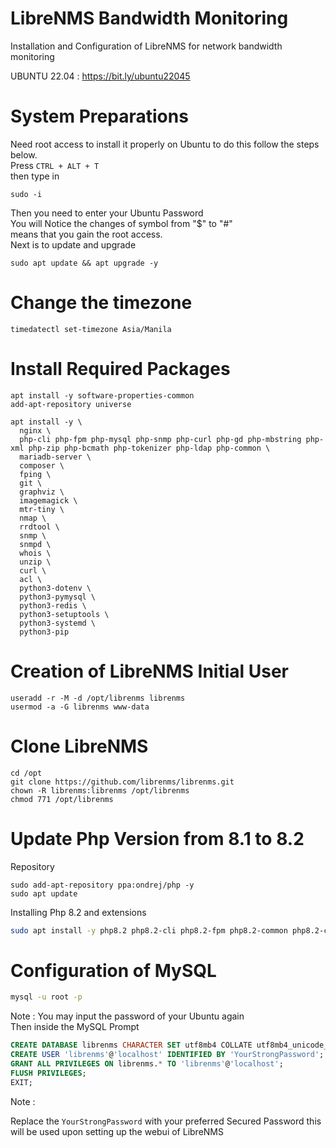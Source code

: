 # LibreNMS Bandwidth Monitoring
Installation and Configuration of LibreNMS for network bandwidth monitoring

UBUNTU 22.04 : https://bit.ly/ubuntu22045

# System Preparations
Need root access to install it properly on Ubuntu to do this follow the steps below. <br />
Press <code>CTRL + ALT + T</code><br />
then type in
```
sudo -i
```
Then you need to enter your Ubuntu Password<br/>
You will Notice the changes of symbol from "$" to "#"<br/>
means that you gain the root access.<br/>
Next is to update and upgrade
```
sudo apt update && apt upgrade -y
```
# Change the timezone
```
timedatectl set-timezone Asia/Manila
```
# Install Required Packages
```
apt install -y software-properties-common
add-apt-repository universe

apt install -y \
  nginx \
  php-cli php-fpm php-mysql php-snmp php-curl php-gd php-mbstring php-xml php-zip php-bcmath php-tokenizer php-ldap php-common \
  mariadb-server \
  composer \
  fping \
  git \
  graphviz \
  imagemagick \
  mtr-tiny \
  nmap \
  rrdtool \
  snmp \
  snmpd \
  whois \
  unzip \
  curl \
  acl \
  python3-dotenv \
  python3-pymysql \
  python3-redis \
  python3-setuptools \
  python3-systemd \
  python3-pip
```
# Creation of LibreNMS Initial User
```
useradd -r -M -d /opt/librenms librenms
usermod -a -G librenms www-data
```
# Clone LibreNMS
```
cd /opt
git clone https://github.com/librenms/librenms.git
chown -R librenms:librenms /opt/librenms
chmod 771 /opt/librenms
```
# Update Php Version from 8.1 to 8.2
Repository<br />
```
sudo add-apt-repository ppa:ondrej/php -y
sudo apt update
```
Installing Php 8.2 and extensions
```bash
sudo apt install -y php8.2 php8.2-cli php8.2-fpm php8.2-common php8.2-curl php8.2-gd php8.2-mysql php8.2-mbstring php8.2-snmp php8.2-xml php8.2-zip php8.2-bcmath php8.2-tokenizer php8.2-ldap
```
# Configuration of MySQL
```bash
mysql -u root -p
```
Note : You may input the password of your Ubuntu again<br/>
Then inside the MySQL Prompt<br/>
```sql
CREATE DATABASE librenms CHARACTER SET utf8mb4 COLLATE utf8mb4_unicode_ci;
CREATE USER 'librenms'@'localhost' IDENTIFIED BY 'YourStrongPassword';
GRANT ALL PRIVILEGES ON librenms.* TO 'librenms'@'localhost';
FLUSH PRIVILEGES;
EXIT;
```
<div><p color="red">Note : </p><p>Replace the <code>YourStrongPassword</code> with your preferred Secured Password this will be used upon setting up the webui of LibreNMS</p>


